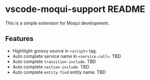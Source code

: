 # vscode-moqui-support README

This is a simple extension for Moqui development.

## Features

- Hightlight groovy source in `<script>` tag.
- Auto complete service name in `<service-call>`. TBD 
- Auto complete `transition-include`. TBD
- Auto complete `section-include`. TBD
- Auto complete `entity-find` entity name. TBD
  
